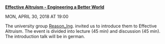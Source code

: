 **[Effective Altruism - Engineering a Better World](https://www.facebook.com/events/375114162978914/)**

MON, APRIL 30, 2018 AT 19:00

The university group [Reason_Ing](https://www.facebook.com/reasoningstuttgart/?hc_ref=ARS0FG_0yK4HSz0J8eoT7sYtQNUIwJaItMA_CxEQaW2WVKR9v-7xYGzkALHml_Zx4lc). invited us to introduce them to Effective Altruism. The event is divided into lecture (45 min) and discussion (45 min). The introduction talk will be in german.
